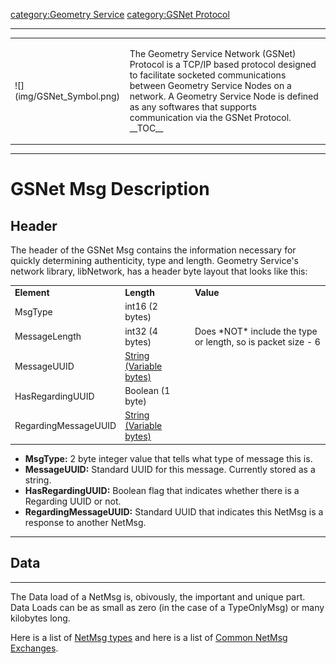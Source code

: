 [category:Geometry Service](category:Geometry_Service.md)
[category:GSNet Protocol](category:GSNet_Protocol.md)

------------------------------------------------------------------------

<table>
<tbody>
<tr class="odd">
<td>
![](img/GSNet_Symbol.png)
</td>
<td><p>The Geometry Service Network (GSNet) Protocol is a TCP/IP based protocol designed to facilitate socketed communications between Geometry Service Nodes on a network. A Geometry Service Node is defined as any softwares that supports communication via the GSNet Protocol.<br />
__TOC__</p></td>
</tr>
</tbody>
</table>

------------------------------------------------------------------------

# GSNet Msg Description

## Header

The header of the GSNet Msg contains the information necessary for
quickly determining authenticity, type and length. Geometry Service's
network library, libNetwork, has a header byte layout that looks like
this:


|                      |                                                    |                                                                |
|----------------------|----------------------------------------------------|----------------------------------------------------------------|
| **Element**          | **Length**                                         | **Value**                                                      |
| MsgType              | int16 (2 bytes)                                    |                                                                |
| MessageLength        | int32 (4 bytes)                                    | Does \*NOT\* include the type or length, so is packet size - 6 |
| MessageUUID          | [String (Variable bytes)](GSNet_String.md) |                                                                |
| HasRegardingUUID     | Boolean (1 byte)                                   |                                                                |
| RegardingMessageUUID | [String (Variable bytes)](GSNet_String.md) |                                                                |

-   **MsgType:** 2 byte integer value that tells what type of message
    this is.
-   **MessageUUID:** Standard UUID for this message. Currently stored as
    a string.
-   **HasRegardingUUID:** Boolean flag that indicates whether there is a
    Regarding UUID or not.
-   **RegardingMessageUUID:** Standard UUID that indicates this NetMsg
    is a response to another NetMsg.

------------------------------------------------------------------------

## Data

------------------------------------------------------------------------

The Data load of a NetMsg is, obivously, the important and unique part.
Data Loads can be as small as zero (in the case of a TypeOnlyMsg) or
many kilobytes long.

Here is a list of [NetMsg types](NetMsgTypes.md) and here is a
list of [Common NetMsg Exchanges](Common_NetMsg_Exchanges.md).
